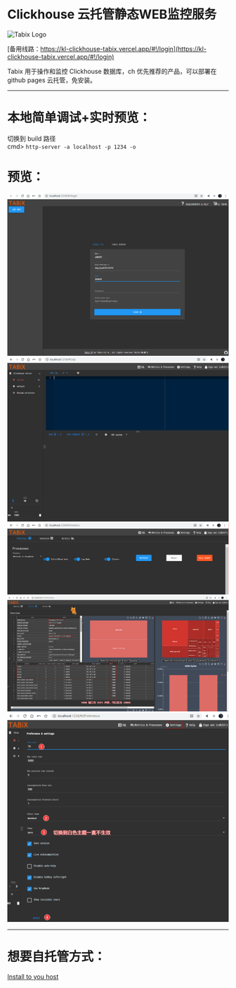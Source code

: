# Clickhouse 云托管静态WEB监控服务

![Tabix Logo](http://ui.tabix.io/assets/images/logo2.png?123)

[备用线路：https://kl-clickhouse-tabix.vercel.app/#!/login](https://kl-clickhouse-tabix.vercel.app/#!/login)

Tabix 用于操作和监控 Clickhouse 数据库，ch 优先推荐的产品，可以部署在github pages 云托管，免安装。

---

# 本地简单调试+实时预览：
切换到 build 路径  
cmd> `http-server -a localhost -p 1234 -o`

# 预览：  
![](.file/pic/1-login.png)  
![](.file/pic/2-home.png)  
![](.file/pic/3-ps.png)  
![](.file/pic/4-overview.png)  
![](.file/pic/5-settings.png)  

---

# 想要自托管方式：

[Install to you host](https://tabix.io/doc/Install/)
